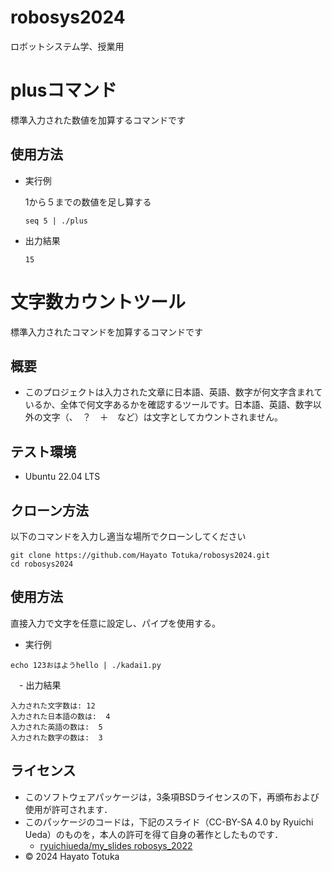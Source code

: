 # robosys2024
ロボットシステム学、授業用

# plusコマンド
標準入力された数値を加算するコマンドです

## 使用方法
- 実行例

  1から５までの数値を足し算する

  ```
  seq 5 | ./plus
  ```
  
- 出力結果
  ```
  15
  ```


# 文字数カウントツール
標準入力されたコマンドを加算するコマンドです

## 概要
- このプロジェクトは入力された文章に日本語、英語、数字が何文字含まれているか、全体で何文字あるかを確認するツールです。日本語、英語、数字以外の文字（、　？　＋　など）は文字としてカウントされません。

## テスト環境
- Ubuntu 22.04 LTS

## クローン方法

  以下のコマンドを入力し適当な場所でクローンしてください
  ```
  git clone https://github.com/Hayato Totuka/robosys2024.git
  cd robosys2024
  ```
## 使用方法
  直接入力で文字を任意に設定し、パイプを使用する。
  - 実行例
  ```
  echo 123おはようhello | ./kadai1.py
  ```
　- 出力結果
 
  ```
 入力された文字数は: 12
 入力された日本語の数は:  4
 入力された英語の数は:  5
 入力された数字の数は:  3
 ```
## ライセンス
- このソフトウェアパッケージは，3条項BSDライセンスの下，再頒布および使用が許可されます．
- このパッケージのコードは，下記のスライド（CC-BY-SA 4.0 by Ryuichi Ueda）のものを，本人の許可を得て自身の著作としたものです．
    - [ryuichiueda/my_slides robosys_2022](https://ryuichiueda.github.io/slides_marp/robosys2024/lesson3.html#1)
- © 2024 Hayato Totuka
 

  
